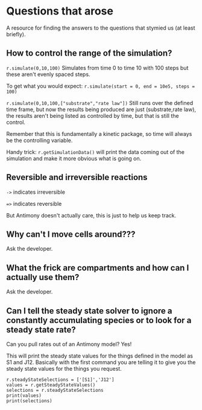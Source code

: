 # Questions that arose
A resource for finding the answers to the questions that stymied us (at least briefly).

## How to control the range of the simulation?
```r.simulate(0,10,100)``` Simulates from time 0 to time 10 with 100 steps but these aren't evenly spaced steps.

To get what you would expect: ```r.simulate(start = 0, end = 10e5, steps = 100)```

```r.simulate(0,10,100,["substrate","rate law"])``` Still runs over the defined time frame, but now the results being produced are just (substrate,rate law), the results aren't being listed as controlled by time, but that is still the control.

Remember that this is fundamentally a kinetic package, so time will always be the controlling variable.

Handy trick: ```r.getSimulationData()``` will print the data coming out of the simulation and make it more obvious what is going on.

## Reversible and irreversible reactions
```->``` indicates irreversible

```=>``` indicates reversible

But Antimony doesn't actually care, this is just to help us keep track.

## Why can't I move cells around???
Ask the developer.

## What the frick are compartments and how can I actually use them?
Ask the developer.

## Can I tell the steady state solver to ignore a constantly accumulating species or to look for a steady state rate?
Can you pull rates out of an Antimony model? Yes!

This will print the steady state values for the things defined in the model as S1 and J12. Basically with the first command you are telling it to give you the steady state values for the things you request.
```
r.steadyStateSelections = ['[S1]','J12']
values = r.getSteadyStateValues()
selections = r.steadyStateSelections
print(values)
print(selections)
```
